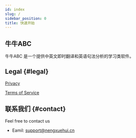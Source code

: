 ```yaml
---
id: index
slug: /
sidebar_position: 0
title: 快速开始
---
```


## 牛牛ABC
牛牛ABC 是一个提供中英文即时翻译和英语句法分析的学习类软件。

## Legal {#legal}
[Privacy](Privacy&Terms/privacy.md)

[Terms of Service](Privacy&Terms/terms.md)

## 联系我们 {#contact}
Feel free to contact us
- Eamil: support@nengxuehui.cn
